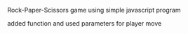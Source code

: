 Rock-Paper-Scissors game using simple javascript program

added function and used parameters for player move
